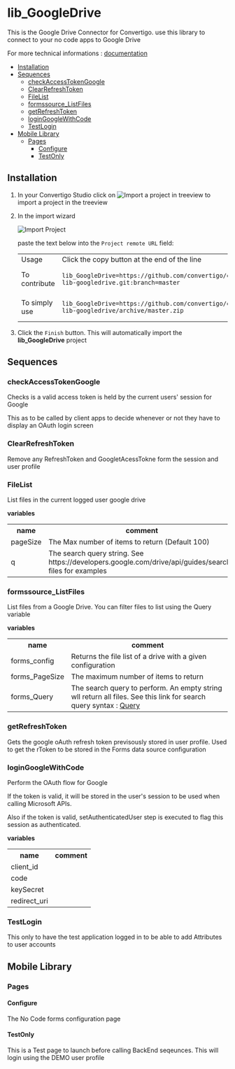 


# lib_GoogleDrive

This is the Google Drive Connector for Convertigo. use this library to connect to your no code apps to Google Drive


For more technical informations : [documentation](./project.md)

- [Installation](#installation)
- [Sequences](#sequences)
    - [checkAccessTokenGoogle](#checkaccesstokengoogle)
    - [ClearRefreshToken](#clearrefreshtoken)
    - [FileList](#filelist)
    - [formssource_ListFiles](#formssource_listfiles)
    - [getRefreshToken](#getrefreshtoken)
    - [loginGoogleWithCode](#logingooglewithcode)
    - [TestLogin](#testlogin)
- [Mobile Library](#mobile-library)
    - [Pages](#pages)
        - [Configure](#configure)
        - [TestOnly](#testonly)


## Installation

1. In your Convertigo Studio click on ![](https://github.com/convertigo/convertigo/blob/develop/eclipse-plugin-studio/icons/studio/project_import.gif?raw=true "Import a project in treeview") to import a project in the treeview
2. In the import wizard

   ![](https://github.com/convertigo/convertigo/blob/develop/eclipse-plugin-studio/tomcat/webapps/convertigo/templates/ftl/project_import_wzd.png?raw=true "Import Project")
   
   paste the text below into the `Project remote URL` field:
   <table>
     <tr><td>Usage</td><td>Click the copy button at the end of the line</td></tr>
     <tr><td>To contribute</td><td>

     ```
     lib_GoogleDrive=https://github.com/convertigo/c8oprj-lib-googledrive.git:branch=master
     ```
     </td></tr>
     <tr><td>To simply use</td><td>

     ```
     lib_GoogleDrive=https://github.com/convertigo/c8oprj-lib-googledrive/archive/master.zip
     ```
     </td></tr>
    </table>
3. Click the `Finish` button. This will automatically import the __lib_GoogleDrive__ project


## Sequences

### checkAccessTokenGoogle

Checks is a valid access token is held by the current users' session for Google

This as to be called by client apps to decide whenever or not they have to display an OAuth login screen



### ClearRefreshToken

Remove any RefreshToken and GoogletAcessTokne form the session and user profile

### FileList

List files in the current logged user google drive

**variables**

<table>
<tr>
<th>name</th><th>comment</th>
</tr>
<tr>
<td>pageSize</td><td>The Max number of items to return (Default 100)</td>
</tr>
<tr>
<td>q</td><td>The search query string. See  https://developers.google.com/drive/api/guides/search-files for examples</td>
</tr>
</table>

### formssource_ListFiles

List files from a Google Drive. You can filter files to list using the Query variable

**variables**

<table>
<tr>
<th>name</th><th>comment</th>
</tr>
<tr>
<td>forms_config</td><td>Returns the file list of a drive with a given configuration</td>
</tr>
<tr>
<td>forms_PageSize</td><td>The maximum number of items to return</td>
</tr>
<tr>
<td>forms_Query</td><td>The search query to perform. An empty string wll return all files. See this link for search query syntax : <a href='https://developers.google.com/drive/api/guides/search-files'>Query</a></td>
</tr>
</table>

### getRefreshToken

Gets the google oAuth refresh token previsously stored in user profile. Used  to get the rToken  to be stored in the  Forms data source configuration 

### loginGoogleWithCode

Perform the OAuth flow for Google

If the token is valid, it will be stored in the user's session to be used when calling Microsoft APIs.

Also if the token is valid, setAuthenticatedUser step is executed to flag this session as authenticated.


**variables**

<table>
<tr>
<th>name</th><th>comment</th>
</tr>
<tr>
<td>client_id</td><td></td>
</tr>
<tr>
<td>code</td><td></td>
</tr>
<tr>
<td>keySecret</td><td></td>
</tr>
<tr>
<td>redirect_uri</td><td></td>
</tr>
</table>

### TestLogin

This only to have the test application logged in to be able to add Attributes to user accounts

## Mobile Library

### Pages

#### Configure

The No Code forms configuration page

#### TestOnly

This is a Test page to launch before calling BackEnd seqeunces. This will login using the DEMO user profile



